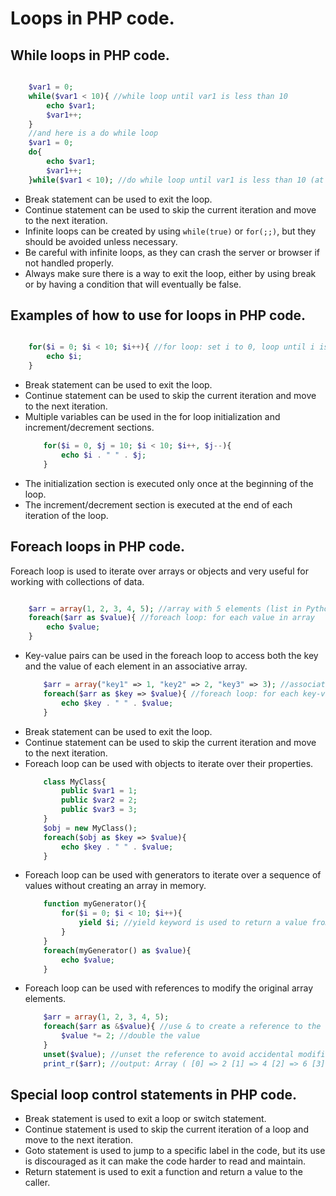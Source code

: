# Loops in PHP code.
## While loops in PHP code.

```php

    $var1 = 0;
    while($var1 < 10){ //while loop until var1 is less than 10
        echo $var1;
        $var1++;
    }
    //and here is a do while loop
    $var1 = 0;
    do{
        echo $var1;
        $var1++;
    }while($var1 < 10); //do while loop until var1 is less than 10 (at least one iteration)

```
- Break statement can be used to exit the loop.
- Continue statement can be used to skip the current iteration and move to the next iteration.
- Infinite loops can be created by using `while(true)` or `for(;;)`, but they should be avoided unless necessary.
- Be careful with infinite loops, as they can crash the server or browser if not handled properly.
- Always make sure there is a way to exit the loop, either by using break or by having a condition that will eventually be false.

## Examples of how to use for loops in PHP code.

```php

    for($i = 0; $i < 10; $i++){ //for loop: set i to 0, loop until i is less than 10, increment i by 1
        echo $i;
    }

```
- Break statement can be used to exit the loop.
- Continue statement can be used to skip the current iteration and move to the next iteration.
- Multiple variables can be used in the for loop initialization and increment/decrement sections.
    ```php
        for($i = 0, $j = 10; $i < 10; $i++, $j--){
            echo $i . " " . $j;
        }
    ```
- The initialization section is executed only once at the beginning of the loop.
- The increment/decrement section is executed at the end of each iteration of the loop.

## Foreach loops in PHP code.
Foreach loop is used to iterate over arrays or objects and very useful for working with collections of data.

```php

    $arr = array(1, 2, 3, 4, 5); //array with 5 elements (list in Python)
    foreach($arr as $value){ //foreach loop: for each value in array
        echo $value;
    }

```
- Key-value pairs can be used in the foreach loop to access both the key and the value of each element in an associative array.
    ```php
        $arr = array("key1" => 1, "key2" => 2, "key3" => 3); //associative array with 3 key-value pairs (dictionary in Python)
        foreach($arr as $key => $value){ //foreach loop: for each key-value pair in array
            echo $key . " " . $value;
        }
    ```
- Break statement can be used to exit the loop.
- Continue statement can be used to skip the current iteration and move to the next iteration.
- Foreach loop can be used with objects to iterate over their properties.
    ```php
        class MyClass{
            public $var1 = 1;
            public $var2 = 2;
            public $var3 = 3;
        }
        $obj = new MyClass();
        foreach($obj as $key => $value){
            echo $key . " " . $value;
        }
    ```
- Foreach loop can be used with generators to iterate over a sequence of values without creating an array in memory.
    ```php
        function myGenerator(){
            for($i = 0; $i < 10; $i++){
                yield $i; //yield keyword is used to return a value from the generator
            }
        }
        foreach(myGenerator() as $value){
            echo $value;
        }
    ```
- Foreach loop can be used with references to modify the original array elements.
    ```php
        $arr = array(1, 2, 3, 4, 5);
        foreach($arr as &$value){ //use & to create a reference to the original array element
            $value *= 2; //double the value
        }
        unset($value); //unset the reference to avoid accidental modification of the last element
        print_r($arr); //output: Array ( [0] => 2 [1] => 4 [2] => 6 [3] => 8 [4] => 10 )
    ```
## Special loop control statements in PHP code.
- Break statement is used to exit a loop or switch statement.
- Continue statement is used to skip the current iteration of a loop and move to the next iteration.
- Goto statement is used to jump to a specific label in the code, but its use is discouraged as it can make the code harder to read and maintain.
- Return statement is used to exit a function and return a value to the caller.

